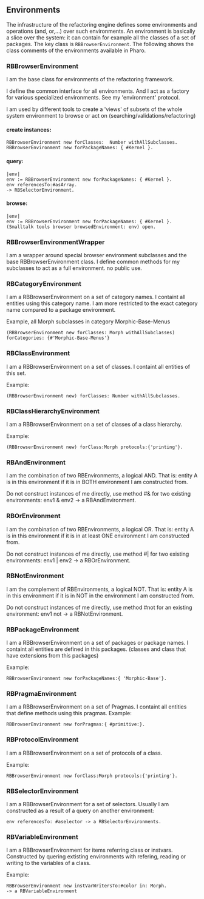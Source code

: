 ## Environments

The infrastructure of the refactoring engine defines some environments and operations (and, or,...) over such environments. 
An environment is basically a slice over the system: it can contain for example all the classes of a set of packages. 
The key class is `RBBrowserEnvironment`. 
The following shows the class comments of the environments available in Pharo.

### RBBrowserEnvironment
I am the base class for environments of the refactoring framework.

I define the common interface for all environments.
And I act as a factory for various specialized environments. See my 'environment' protocol.

I am used by different tools to create a 'views' of subsets of the whole system environment to browse or act on (searching/validations/refactoring)

#### create instances:

```st
RBBrowserEnvironment new forClasses:  Number withAllSubclasses.
RBBrowserEnvironment new forPackageNames: { #Kernel }.
```

#### query:

```st
|env|
env := RBBrowserEnvironment new forPackageNames: { #Kernel }.
env referencesTo:#asArray.
-> RBSelectorEnvironment.
```

#### browse:

```st
|env|
env := RBBrowserEnvironment new forPackageNames: { #Kernel }.
(Smalltalk tools browser browsedEnvironment: env) open.
```

### RBBrowserEnvironmentWrapper
I am a wrapper around special browser environment subclasses and
the base RBBrowserEnvironment class. I define common methods
for my subclasses to act as a full environment.
no public use.


### RBCategoryEnvironment
I am a RBBrowserEnvironment on a set of category names.
I containt all entities using this category name.
I am more restricted to the exact category name compared
to a package environment.

Example, all Morph subclasses in category Morphic-Base-Menus
```
(RBBrowserEnvironment new forClasses: Morph withAllSubclasses) forCategories: {#'Morphic-Base-Menus'}
```

### RBClassEnvironment
I am a RBBrowserEnvironment on a set of classes.
I containt all entities of this set.

Example:

```st
(RBBrowserEnvironment new) forClasses: Number withAllSubclasses.
```
### RBClassHierarchyEnvironment
I am a RBBrowserEnvironment on a set of classes of a class hierarchy.

Example:

```st
(RBBrowserEnvironment new) forClass:Morph protocols:{'printing'}.
```

### RBAndEnvironment

I am the combination of two RBEnvironments, a logical AND. That is: 
entity A is in this environment if it is in BOTH environment I am constructed from.

Do not construct instances of me directly, use method #& for two existing environments:
env1 & env2 -> a RBAndEnvironment.

### RBOrEnvironment
I am the combination of two RBEnvironments, a logical OR. That is: 
entity A is in this environment if it is in at least ONE environment I am constructed from.

Do not construct instances of me directly, use method #| for two existing environments:
env1 | env2 -> a RBOrEnvironment.

### RBNotEnvironment
I am the complement of RBEnvironments, a logical NOT. That is: 
entity A is in this environment if it is in NOT in the environment I am constructed from.

Do not construct instances of me directly, use method #not for an existing environment:
env1 not -> a RBNotEnvironment.

### RBPackageEnvironment
I am a RBBrowserEnvironment on a set of packages or package names.
I containt all entities are defined in this packages.
(classes and class that have extensions from this packages)

Example:

```st
RBBrowserEnvironment new forPackageNames:{ 'Morphic-Base'}.
```

### RBPragmaEnvironment
I am a RBBrowserEnvironment on a set of Pragmas.
I containt all entities that define methods using this pragmas.
Example:

```st
RBBrowserEnvironment new forPragmas:{ #primitive:}.
```

### RBProtocolEnvironment
I am a RBBrowserEnvironment on a set of protocols of a class.

Example:

```st
RBBrowserEnvironment new forClass:Morph protocols:{'printing'}.
```

### RBSelectorEnvironment
I am a RBBrowserEnvironment for a set of selectors. 
Usually I am constructed as a result of a query on another environment:

```
env referencesTo: #aselector -> a RBSelectorEnvironments.
```

### RBVariableEnvironment
I am a RBBrowserEnvironment for items referring class or instvars.
Constructed by quering extisting environments with 
refering, reading or writing to the variables of a class.

Example:

```st
RBBrowserEnvironment new instVarWritersTo:#color in: Morph.
-> a RBVariableEnvironment
```
